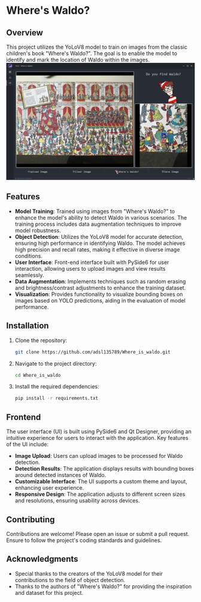 # Where's Waldo?

## Overview
This project utilizes the YoLoV8 model to train on images from the classic children's book "Where's Waldo?". The goal is to enable the model to identify and mark the location of Waldo within the images.
![alt text](image.png)

## Features
- **Model Training**: Trained using images from "Where's Waldo?" to enhance the model's ability to detect Waldo in various scenarios. The training process includes data augmentation techniques to improve model robustness.
- **Object Detection**: Utilizes the YoLoV8 model for accurate detection, ensuring high performance in identifying Waldo. The model achieves high precision and recall rates, making it effective in diverse image conditions.
- **User Interface**: Front-end interface built with PySide6 for user interaction, allowing users to upload images and view results seamlessly.
- **Data Augmentation**: Implements techniques such as random erasing and brightness/contrast adjustments to enhance the training dataset.
- **Visualization**: Provides functionality to visualize bounding boxes on images based on YOLO predictions, aiding in the evaluation of model performance.

## Installation
1. Clone the repository:
   ```bash
   git clone https://github.com/adsl135789/Where_is_waldo.git
   ```
2. Navigate to the project directory:
   ```bash
   cd Where_is_waldo
   ```
3. Install the required dependencies:
   ```bash
   pip install -r requirements.txt
   ```

## Frontend
The user interface (UI) is built using PySide6 and Qt Designer, providing an intuitive experience for users to interact with the application. Key features of the UI include:
- **Image Upload**: Users can upload images to be processed for Waldo detection.
- **Detection Results**: The application displays results with bounding boxes around detected instances of Waldo.
- **Customizable Interface**: The UI supports a custom theme and layout, enhancing user experience.
- **Responsive Design**: The application adjusts to different screen sizes and resolutions, ensuring usability across devices.

## Contributing
Contributions are welcome! Please open an issue or submit a pull request. Ensure to follow the project's coding standards and guidelines.


## Acknowledgments
- Special thanks to the creators of the YoLoV8 model for their contributions to the field of object detection.
- Thanks to the authors of "Where's Waldo?" for providing the inspiration and dataset for this project.
